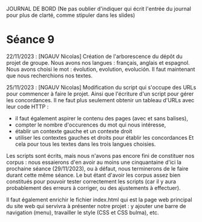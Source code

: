 JOURNAL DE BORD
(Ne pas oublier d'indiquer qui écrit l'entrée du journal pour plus de clarté, comme stipuler dans les slides)

# Séance 9

22/11/2023 : [NGAUV Nicolas]
Création de l'arborescence du dépôt du projet de groupe.
Nous avons nos langues : français, anglais et espagnol.
Nous avons choisi le mot : évolution, evolution, evolución.
Il faut maintenant que nous recherchions nos textes.

25/11/2023 : [NGAUV Nicolas]
Modification du script qui s'occupe des URLs pour commencer à faire le projet. Ainsi que l'écriture d'un script pour gérer les concordances.
Il ne faut plus seulement obtenir un tableau d'URLs avec leur code HTTP : 
- il faut également aspirer le contenu des pages (avec et sans balises),
- compter le nombre d'occurences du mot qui nous intéresse,
- établir un contexte gauche et un contexte droit
- utiliser les contextes gauches et droits pour établir les concordances
Et cela pour tous les textes dans les trois langues choisies.

Les scripts sont écrits, mais nous n'avons pas encore fini de constituer nos corpus : nous essaierons d'en avoir au moins une cinquantaine d'ici la prochaine séance (29/11/2023), ou à défaut, nous terminerons de le faire durant cette même séance.
Le but étant d'avoir les corpus assez bien constitués pour pouvoir tester correctement les scripts (car il y aura probablement des erreurs à corriger, ou des ajustements à effectuer).

Il faut également enrichir le fichier index.html qui est la page web principal du site web qui servivra à présenter notre projet : y ajouter une barre de navigation (menu), travailler le style (CSS et CSS bulma), etc.
